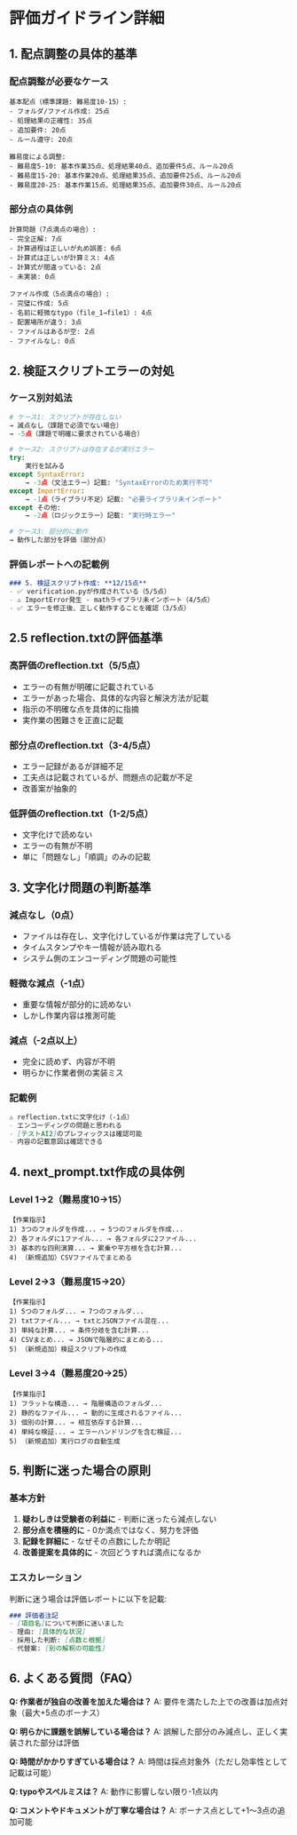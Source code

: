 # 評価ガイドライン詳細

## 1. 配点調整の具体的基準

### 配点調整が必要なケース
```
基本配点（標準課題: 難易度10-15）:
- フォルダ/ファイル作成: 25点
- 処理結果の正確性: 35点
- 追加要件: 20点
- ルール遵守: 20点

難易度による調整:
- 難易度5-10: 基本作業35点、処理結果40点、追加要件5点、ルール20点
- 難易度15-20: 基本作業20点、処理結果35点、追加要件25点、ルール20点
- 難易度20-25: 基本作業15点、処理結果35点、追加要件30点、ルール20点
```

### 部分点の具体例
```
計算問題（7点満点の場合）:
- 完全正解: 7点
- 計算過程は正しいが丸め誤差: 6点
- 計算式は正しいが計算ミス: 4点
- 計算式が間違っている: 2点
- 未実装: 0点

ファイル作成（5点満点の場合）:
- 完璧に作成: 5点
- 名前に軽微なtypo（file_1→file1）: 4点
- 配置場所が違う: 3点
- ファイルはあるが空: 2点
- ファイルなし: 0点
```

## 2. 検証スクリプトエラーの対処

### ケース別対処法
```python
# ケース1: スクリプトが存在しない
→ 減点なし（課題で必須でない場合）
→ -5点（課題で明確に要求されている場合）

# ケース2: スクリプトは存在するが実行エラー
try:
    実行を試みる
except SyntaxError:
    → -3点（文法エラー）記載: "SyntaxErrorのため実行不可"
except ImportError:
    → -1点（ライブラリ不足）記載: "必要ライブラリ未インポート"
except その他:
    → -2点（ロジックエラー）記載: "実行時エラー"

# ケース3: 部分的に動作
→ 動作した部分を評価（部分点）
```

### 評価レポートへの記載例
```markdown
### 5. 検証スクリプト作成: **12/15点**
- ✅ verification.pyが作成されている（5/5点）
- ⚠️ ImportError発生 - mathライブラリ未インポート（4/5点）
- ✅ エラーを修正後、正しく動作することを確認（3/5点）
```

## 2.5 reflection.txtの評価基準

### 高評価のreflection.txt（5/5点）
- エラーの有無が明確に記載されている
- エラーがあった場合、具体的な内容と解決方法が記載
- 指示の不明確な点を具体的に指摘
- 実作業の困難さを正直に記載

### 部分点のreflection.txt（3-4/5点）
- エラー記録があるが詳細不足
- 工夫点は記載されているが、問題点の記載が不足
- 改善案が抽象的

### 低評価のreflection.txt（1-2/5点）
- 文字化けで読めない
- エラーの有無が不明
- 単に「問題なし」「順調」のみの記載

## 3. 文字化け問題の判断基準

### 減点なし（0点）
- ファイルは存在し、文字化けしているが作業は完了している
- タイムスタンプやキー情報が読み取れる
- システム側のエンコーディング問題の可能性

### 軽微な減点（-1点）
- 重要な情報が部分的に読めない
- しかし作業内容は推測可能

### 減点（-2点以上）
- 完全に読めず、内容が不明
- 明らかに作業者側の実装ミス

### 記載例
```markdown
⚠️ reflection.txtに文字化け（-1点）
- エンコーディングの問題と思われる
- [テストAI2]のプレフィックスは確認可能
- 内容の記載意図は確認できる
```

## 4. next_prompt.txt作成の具体例

### Level 1→2（難易度10→15）
```text
【作業指示】
1) 3つのフォルダを作成... → 5つのフォルダを作成...
2) 各フォルダに1ファイル... → 各フォルダに2ファイル...
3) 基本的な四則演算... → 累乗や平方根を含む計算...
4) （新規追加）CSVファイルでまとめる
```

### Level 2→3（難易度15→20）
```text
【作業指示】
1) 5つのフォルダ... → 7つのフォルダ...
2) txtファイル... → txtとJSONファイル混在...
3) 単純な計算... → 条件分岐を含む計算...
4) CSVまとめ... → JSONで階層的にまとめる...
5) （新規追加）検証スクリプトの作成
```

### Level 3→4（難易度20→25）
```text
【作業指示】
1) フラットな構造... → 階層構造のフォルダ...
2) 静的なファイル... → 動的に生成されるファイル...
3) 個別の計算... → 相互依存する計算...
4) 単純な検証... → エラーハンドリングを含む検証...
5) （新規追加）実行ログの自動生成
```

## 5. 判断に迷った場合の原則

### 基本方針
1. **疑わしきは受験者の利益に** - 判断に迷ったら減点しない
2. **部分点を積極的に** - 0か満点ではなく、努力を評価
3. **記録を詳細に** - なぜその点数にしたか明記
4. **改善提案を具体的に** - 次回どうすれば満点になるか

### エスカレーション
判断に迷う場合は評価レポートに以下を記載:
```markdown
### 評価者注記
- [項目名]について判断に迷いました
- 理由: [具体的な状況]
- 採用した判断: [点数と根拠]
- 代替案: [別の解釈の可能性]
```

## 6. よくある質問（FAQ）

**Q: 作業者が独自の改善を加えた場合は？**
A: 要件を満たした上での改善は加点対象（最大+5点のボーナス）

**Q: 明らかに課題を誤解している場合は？**
A: 誤解した部分のみ減点し、正しく実装された部分は評価

**Q: 時間がかかりすぎている場合は？**
A: 時間は採点対象外（ただし効率性として記載は可能）

**Q: typoやスペルミスは？**
A: 動作に影響しない限り-1点以内

**Q: コメントやドキュメントが丁寧な場合は？**
A: ボーナス点として+1〜3点の追加可能